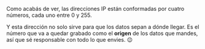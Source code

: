 Como acabás de ver, las direcciones IP están conformadas por cuatro números, cada uno entre 0 y 255.  

Y esta dirección no solo sirve para que los datos sepan a dónde llegar. Es el número que va a quedar grabado como el **origen** de los datos que mandes, así que sé responsable con todo lo que envies. :wink:
